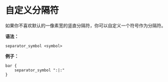# 自定义分隔符

如果你不喜欢默认的一像素宽的竖直分隔符，你可以自定义一个符号作为分隔符。

**语法：**

```
separator_symbol <symbol>
```

**例子：**

```
bar {
    separator_symbol ":|:"
}
```
